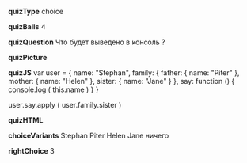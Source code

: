____quizType____
choice

____quizBalls____
4

____quizQuestion____
Что будет выведено в консоль ?

____quizPicture____


____quizJS____
var user = {
    name: "Stephan",
    family: {
        father: {
            name: "Piter"
        },
        mother: {
            name: "Helen"
        },
        sister: {
            name: "Jane"
        }
    },
    say: function () {
        console.log ( this.name )
    }
}

user.say.apply ( user.family.sister )

____quizHTML____



____choiceVariants____
Stephan
Piter
Helen
Jane
ничего


____rightChoice____
3
